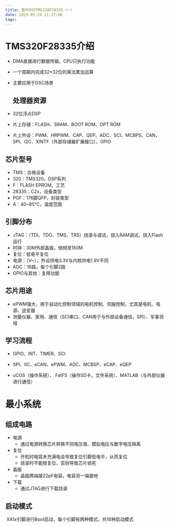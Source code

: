 ```yaml
---
title: 普中DSPTMS320F28335（一）
date: 2023-05-29 11:17:08
tags:
---
```


# TMS320F28335介绍

* DMA直接进行数据传输，CPU只执行功能
* 一个周期内完成32*32位的乘法累加运算
* 主要应用于DSC场景

	## 处理器资源

* 32位浮点DSP
* 片上存储：FLASH、SRAM、BOOT ROM、OPT ROM
* 片上外设：PWM、HRPWM、CAP、QEP、ADC、SCI、MCBPS、CAN、SPI、I2C、XINTF（外部存储器扩展接口）、GPIO

## 芯片型号

* TMS：合格设备
* 320：TMS320，DSP系列
* F：FLASH EPROM，工艺
* 28335：C2x，设备类型
* PGF：176脚QFP，封装类型
* A：40~85℃，温度范围

## 引脚分布

* JTAG：（TDI、TDO、TMS、TRS）烧录与调试，烧入RAM调试，烧入Flash运行
* 时钟：30M外部晶振，倍频至150M
* 复位：低电平复位
* 电源：（V~），外设供电3.3V与内核供电1.9V不同
* ADC：16路，每个引脚2路
* GPIO与其他：复用功能

## 芯片用途

* ePWM强大，用于自动化控制领域的电机控制、伺服控制，尤其是电机、电源、逆变器
* 测量仪器、家用、通信（SCI串口、CAN用于与外部设备通信，SPI）、军事领域

## 学习流程

* GPIO、INT、TIMER、SCI

* SPI、IIC、eCAN、ePWM、ADC、MCBSP、eCAP、eQEP
* uCOS（操作系统）、 FatFS（操作SD卡，文件系统）、MATLAB（与外部仪器进行通信）



# 最小系统

## 组成电路

* 电源
  * 通过电源转换芯片转换不同电压值、模拟电压与数字电压隔离
* 复位
  * 开机时电容未充满电会导致复位引脚低电平，从而复位
  * 烧录时不能按复位，否则导致芯片锁死
* 晶振
  * 晶振两端接22pF电容，电容另一端接地
* 下载
  * 通过JTAG进行下载烧录

## 启动模式

​	XA1x引脚进行Boot启动，每个引脚有两种模式，共16种启动模式













